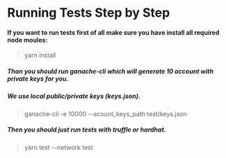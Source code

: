 # Running Tests Step by Step
#### If you want to run tests first of all make sure you have install all required node moules:
> yarn install

##### Than you should run ganache-cli which will generate 10 account with private keys for you. 
##### We use local public/private keys (keys.json).
> ganache-cli -e 10000 --acount_keys_path test/keys.json

##### Then you should just run tests with truffle or hardhat.
> yarn test --network test

